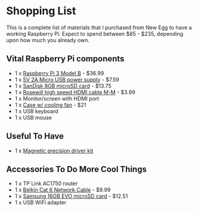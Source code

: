 # Shopping List
This is a complete list of materials that I purchased from New Egg to have a working Raspberry Pi.
Expect to spend between $85 - $235, depending upon how much you already own.

## Vital Raspberry Pi components

* 1 x [Raspberry Pi 3 Model B](https://www.newegg.com/Product/Product.aspx?Item=N82E16813300007) - $36.99
* 1 x [5V 2A Micro USB power supply](https://www.newegg.com/Product/Product.aspx?Item=9SIA7252YY2837) - $7.59
* 1 x [SanDisk 8GB microSD card](https://www.newegg.com/Product/Product.aspx?Item=9SIA12K2S87401) - $13.75
* 1 x [Rosewill high speed HDMI cable M-M](https://www.newegg.com/Product/Product.aspx?Item=N82E16882021128) - $3.99 
* 1 x Monitor/screen with HDMI port
* 1 x [Case w/ cooling fan](http://c4labs.net/) - $21
* 1 x USB keyboard
* 1 x USB mouse

## Useful To Have

* 1 x [Magnetic precision driver kit](https://www.amazon.com/gp/product/B015F734P0/ref=oh_aui_detailpage_o04_s00?ie=UTF8&psc=1)

## Accessories To Do More Cool Things

* 1 x TP Link AC1750 router
* 1 x [Belkin Cat 6 Network Cable](https://www.newegg.com/Product/Product.aspx?Item=N82E16812107065) - $9.99 
* 1 x [Samsung 16GB EVO microSD card](https://www.newegg.com/Product/Product.aspx?Item=9SIA1EK3DC1878&cm_re=samsung_microsd_16gb-_-9SIA1EK3DC1878-_-Product) - $12.51
* 1 x USB WiFi adapter

